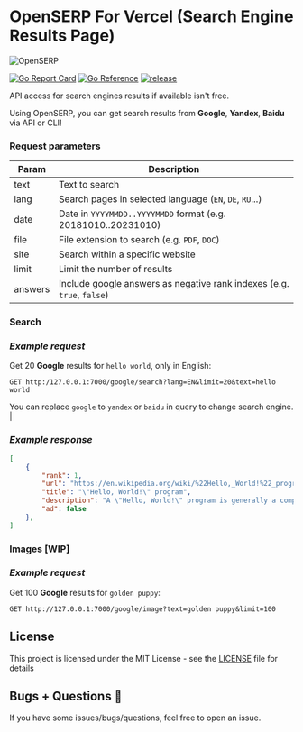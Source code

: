 # OpenSERP For Vercel (Search Engine Results Page)
![OpenSERP](/logo.png)

[![Go Report Card](https://goreportcard.com/badge/github.com/karust/openserp)](https://goreportcard.com/report/github.com/karust/openserp)
[![Go Reference](https://pkg.go.dev/badge/github.com/karust/openserp.svg)](https://pkg.go.dev/github.com/karust/openserp)
[![release](https://img.shields.io/github/release-pre/karust/openserp.svg)](https://github.com/karust/openserp/releases)
<!-- ![Docker Image Size (tag)](https://img.shields.io/docker/image-size/karust/openserp/latest) -->
API access for search engines results if available isn't free.

Using OpenSERP, you can get search results from **Google**, **Yandex**, **Baidu** via API or CLI!

### Request parameters
| Param | Description                                                  |
|-------|--------------------------------------------------------------|
| text  | Text to search                                               |
| lang  | Search pages in selected language (`EN`, `DE`, `RU`...)      |
| date  | Date in `YYYYMMDD..YYYYMMDD` format (e.g. 20181010..20231010) |
| file  | File extension to search  (e.g. `PDF`, `DOC`)                 |
| site  | Search within a specific website                                 |
| limit | Limit the number of results  
| answers | Include google answers as negative rank indexes (e.g. `true`, `false`)

### **Search**
### *Example request*
Get 20 **Google** results for `hello world`, only in English:
```
GET http:/127.0.0.1:7000/google/search?lang=EN&limit=20&text=hello world
```
You can replace `google` to `yandex` or `baidu` in query to change search engine.
                                |

### *Example response*
```JSON
[
    {
        "rank": 1,
        "url": "https://en.wikipedia.org/wiki/%22Hello,_World!%22_program",
        "title": "\"Hello, World!\" program",
        "description": "A \"Hello, World!\" program is generally a computer program that ignores any input, and outputs or displays a message similar to \"Hello, World!\".",
        "ad": false
    },
]
```
### **Images** **[WIP]**
### *Example request*
Get 100 **Google** results for `golden puppy`:
```
GET http://127.0.0.1:7000/google/image?text=golden puppy&limit=100
```

 ## License
This project is licensed under the MIT License - see the [LICENSE](LICENSE) file for details

## Bugs + Questions 👾
If you have some issues/bugs/questions, feel free to open an issue.
